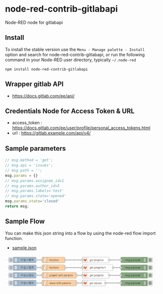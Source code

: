 node-red-contrib-gitlabapi
================
Node-RED node for gitlabapi

## Install

To install the stable version use the `Menu - Manage palette - Install`
option and search for node-red-contrib-gitlabapi, or run the following
command in your Node-RED user directory, typically `~/.node-red`

    npm install node-red-contrib-gitlabapi

## Wrapper gitlab API   
- https://docs.gitlab.com/ee/api/

## Credentials Node for Access Token & URL
- access_token : https://docs.gitlab.com/ee/user/profile/personal_access_tokens.html
- url :  https://gitlab.example.com/api/v4/

## Sample parameters
```js
// msg.method = 'get';
// msg.api = 'issues';
// msg.path = '';
msg.params = {}
// msg.params.assignee_id=1
// msg.params.author_id=5
// msg.params.labels='test'
// msg.params.state='opened'
msg.params.state='closed'
return msg;
```

## Sample Flow
You can make this json string into a flow by using the node-red flow import function.

- [sample.json](examples/sample.json)

![alt](examples/sample.PNG)
